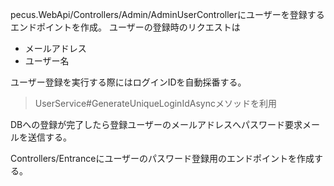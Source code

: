 pecus.WebApi/Controllers/Admin/AdminUserControllerにユーザーを登録するエンドポイントを作成。
ユーザーの登録時のリクエストは
* メールアドレス
* ユーザー名

ユーザー登録を実行する際にはログインIDを自動採番する。
> UserService#GenerateUniqueLoginIdAsyncメソッドを利用

DBへの登録が完了したら登録ユーザーのメールアドレスへパスワード要求メールを送信する。


Controllers/Entranceにユーザーのパスワード登録用のエンドポイントを作成する。



